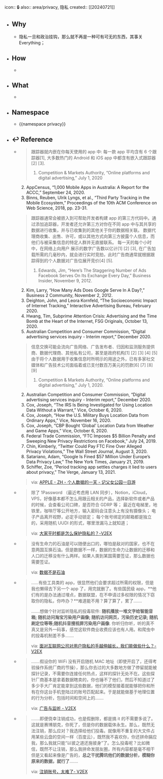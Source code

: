 icon:: 🔒
also:: area/privacy, 隐私
created:: [[20240721]]

- ## Why
  - 隐私一旦和政治挂钩，那么就不再是一种可有可无的东西，其事关 Everything；
- ## How
  -
- ## What
  -
- ## Namespace
  - {{namespace privacy}}
- ## ↩ Reference
  - > 跟踪器就内嵌在你每天使用的 app 中: 每一款 app 平均含有 6 个跟踪器[1], 大多数热门的 Android 和 iOS app 中都含有嵌入式跟踪器 [2] [3].
    > 1. Competition & Markets Authority, “Online platforms and digital advertising,” July 1, 2020
     2. AppCensus, “1,000 Mobile Apps in Australia: A Report for the ACCC,” September 24, 2020.
     3. Binns, Reuben, Ulrik Lyngs, et al., “Third Party Tracking in the Mobile Ecosystem,” Proceedings of the 10th ACM Conference on Web Science, 2018, pp. 23-31.
    > 跟踪器通常会被嵌入到可帮助开发者构建 app 的第三方代码中。通过添加追踪器，开发者还允许第三方对你在不同 app 中与其共享的数据进行收集，并与已收集到的其他关于你的数据相关联。
    数据代理商收集、出售、许可，或以其他方式向第三方披露个人信息，而他们与被采集信息的特定人群并无直接联系。
    每一天的每个小时中，在网络上向用户 展示的数字广告数以亿计[1] [2] [3], 在广告加载所需的几毫秒内，就会进行实时竞拍，此时广告商通常就根据跟踪得到的个人数据对广告位展开竞价[4] [5].
    > 1. Edwards, Jim, “Here’s The Staggering Number of Ads Facebook Serves On Its Exchange Every Day,” Business Insider, November 9, 2012.
     2. Kim, Larry, “How Many Ads Does Google Serve In A Day?,” Business 2 Community, November 2, 2012.
     3. Deighton, John, and Leora Kornfeld, “The Socioeconomic Impact of Internet Tracking,” Interactive Advertising Bureau, February 2020.
     4. Hwang, Tim, Subprime Attention Crisis: Advertising and the Time Bomb at the Heart of the Internet, FSG Originals, October 13, 2020.
     5. Australian Competition and Consumer Commission, “Digital advertising services inquiry - Interim report,” December 2020.
    > 信息交换可能会流向广告网络、广告发布者、归因和监测服务提供商、数据代理商、其他私有公司，甚至是政府机构[1] [2] [3] [4] [5] 由于将个人数据用于收集信息时所明示的用途之外，已有多家社交媒体和广告技术公司面临着或已支付数百万美元的罚款[6] [7] [8] [9]
    > 1. Competition & Markets Authority, “Online platforms and digital advertising,” July 1, 2020.
     2. Australian Competition and Consumer Commission, “Digital advertising services inquiry - Interim report,” December 2020.
     3. Cox, Joseph, “The IRS Is Being Investigated for Using Location Data Without a Warrant,” Vice, October 6, 2020.
     4. Cox, Joseph, “How the U.S. Military Buys Location Data from Ordinary Apps,” Vice, November 16, 2020.
     5. Cox, Joseph, “CBP Bought ‘Global’ Location Data from Weather and Game Apps,” Vice, October 6, 2020.
     6. Federal Trade Commission, “FTC Imposes $5 Billion Penalty and Sweeping New Privacy Restrictions on Facebook,” July 24, 2019.
     7. Chin, Kimberly, “Twitter Could Pay FTC Fine Over Alleged Privacy Violations,” The Wall Street Journal, August 3, 2020.
     8. Satariano, Adam, “Google Is Fined $57 Million Under Europe’s Data Privacy Law,” The New York Times, January 21, 2019.
     9. Schiffer, Zoe, “Period tracking app settles charges it lied to users about privacy,” The Verge, January 13, 2021.
    >
    > via: [APPLE - ZH - 个人数据的一天 - 记父女公园一日游](https://www.apple.com.cn/privacy/docs/A_Day_in_the_Life_of_Your_Data.pdf)
  - > 除了 1Password （最近考虑用 LAN 同步），Notion，iCloud，VPS，好像基本都不怎么用跟云相关的产品，选择新软件或者产品的时候，会查看公司口碑，是否符合 GDRP 等；
    > 最近在电梯里，地铁里，咖啡厅等公开地方，输入密码会注意头上有没有摄像头；
    > 电子产品离开视野，必定手动锁定；
    每个账号绑定的邮箱都是独立的，采用随机 UUDI 的形式，哪里泄漏马上就知道；
    >
    > via: [大家平时都是怎么保护隐私的？-V2EX](https://www.v2ex.com/t/771550)
  - > 没有生命力的石油是可以随便出口的，哪怕是敌对的国家，也不在意两国互换石油。但是数据不一样，数据的生命力让数据的迁移和人口的迁移没有什么两样。如果人类到某国需要签证，那么数据也需要签证。
    >
    > via: [数据不是石油](https://www.solidot.org/story?sid=65706)
  - > ......有些工具类的 app，很显然他们会要求超过所需的权限，但是我也懒得去下另一个 app 了，用完就删了。有些国民级 app，**他们有的是办法通过埋点，数据联盟，在不申请过多权限的情况下窃取你的隐私，你咋办？**难道能不用？算了算了，累了.......
    >
    >.......想做个针对监听隐私的投毒软件: **随机播放一堆文字给智能音箱; 随机访问淘宝污染用户画像; 随机访问网页，污染历史记录; 随机刷定位等等;随机抖音搜视屏污染用户画像**. 你听归你听，听的真不真又是另外一码事，感觉这软件商业收费应该也有人用。和爬虫中的投毒机制差不多.......
    >
    > via: [面对互联网公司对用户隐私的手越伸越长，我们能做些什么？- V2EX](https://www.v2ex.com/t/796421)
  - > .......假设你的 WiFi 没有开启随机 MAC 地址（即使开启了，还得考验操作系统厂商的节操），那么你去过的大多数地方做了停留就能被探针记录，不需要你连接任何热点，这样的探针无处不在。这些探针厂商基本是拿着数据瞎卖的，你也锤不了他们，然后不知道过了多少手大厂肯定能拿到这些数据，他们的模型接着就能够把你和所有在你这台手机登陆过的账号匹配起来。于是就能做基于地理位置的行为分析，包括时间和空间上的.......
    >
    > via: [广告与监听 - V2EX](https://www.v2ex.com/t/799831)
  - > .......即便侥幸注销成功，也是假删除，都是搞 it 的不需要多说了。这就是赛博朋克，你死了，但是你的数据载体永生。那么，既然无法注销，那么应对？我选择给他们投毒。就像用不重复的大文件占用某些云盘的空间一样（百度云），既然我不喜欢你，你还拼命膈应我，那么我就只能“以彼之道还施彼身”了。怎么投毒呢？比如微信，既然不让注销，那么我拼命发朋友圈，所有内容都是毫不相干但是又看起来像是广告的，**总之干扰腾讯他们的数据分析，模糊你原来的数据，就行了**.......
    >
    > via: [注销账号，太难了- V2EX](https://www.v2ex.com/t/799827#14)